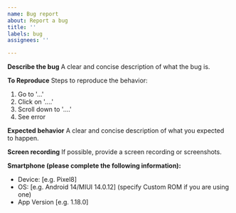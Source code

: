 ```yaml
---
name: Bug report
about: Report a bug
title: ''
labels: bug
assignees: ''

---
```


**Describe the bug**
A clear and concise description of what the bug is.

**To Reproduce**
Steps to reproduce the behavior:
1. Go to '...'
2. Click on '....'
3. Scroll down to '....'
4. See error

**Expected behavior**
A clear and concise description of what you expected to happen.

**Screen recording**
If possible, provide a screen recording or screenshots.

**Smartphone (please complete the following information):**
 - Device: [e.g. Pixel8]
 - OS: [e.g. Android 14/MIUI 14.0.12] (specify Custom ROM if you are using one)
 - App Version [e.g. 1.18.0]
